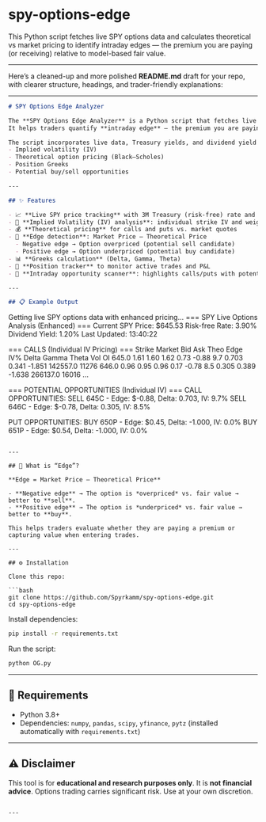 # spy-options-edge
This Python script fetches live SPY options data and calculates theoretical vs market pricing to identify intraday edges — the premium you are paying (or receiving) relative to model-based fair value.

--------
Here’s a cleaned-up and more polished **README.md** draft for your repo, with clearer structure, headings, and trader-friendly explanations:

---

```markdown
# SPY Options Edge Analyzer

The **SPY Options Edge Analyzer** is a Python script that fetches live SPY options data and compares **theoretical fair value pricing** against **market prices**.  
It helps traders quantify **intraday edge** — the premium you are paying (or receiving) relative to model-based fair value.

The script incorporates live data, Treasury yields, and dividend yield adjustments to compute:
- Implied volatility (IV)
- Theoretical option pricing (Black–Scholes)
- Position Greeks
- Potential buy/sell opportunities

---

## ✨ Features

- 📈 **Live SPY price tracking** with 3M Treasury (risk-free) rate and dividend yield adjustments  
- 🧮 **Implied Volatility (IV) analysis**: individual strike IV and weighted averages  
- 💰 **Theoretical pricing** for calls and puts vs. market quotes  
- 🔎 **Edge detection**: Market Price – Theoretical Price  
  - Negative edge → Option overpriced (potential sell candidate)  
  - Positive edge → Option underpriced (potential buy candidate)  
- 📊 **Greeks calculation** (Delta, Gamma, Theta)  
- 📌 **Position tracker** to monitor active trades and P&L  
- 🚀 **Intraday opportunity scanner**: highlights calls/puts with potential mispricings  

---

## 📋 Example Output

```

Getting live SPY options data with enhanced pricing...
\=== SPY Live Options Analysis (Enhanced) ===
Current SPY Price: \$645.53
Risk-free Rate: 3.90%
Dividend Yield: 1.20%
Last Updated: 13:40:22

\=== CALLS (Individual IV Pricing) ===
Strike  Market  Bid   Ask  Theo  Edge  IV%  Delta  Gamma  Theta      Vol    OI
645.0    1.61 1.60  1.62  0.73 -0.88  9.7  0.703  0.341 -1.851 142557.0 11276
646.0    0.96 0.95  0.96  0.17 -0.78  8.5  0.305  0.389 -1.638 266137.0 16016
...

\=== POTENTIAL OPPORTUNITIES (Individual IV) ===
CALL OPPORTUNITIES:
SELL 645C - Edge: \$-0.88, Delta: 0.703, IV: 9.7%
SELL 646C - Edge: \$-0.78, Delta: 0.305, IV: 8.5%

PUT OPPORTUNITIES:
BUY 650P - Edge: \$0.45, Delta: -1.000, IV: 0.0%
BUY 651P - Edge: \$0.54, Delta: -1.000, IV: 0.0%

````

---

## 📖 What is “Edge”?

**Edge = Market Price – Theoretical Price**

- **Negative edge** → The option is *overpriced* vs. fair value → better to **sell**.  
- **Positive edge** → The option is *underpriced* vs. fair value → better to **buy**.  

This helps traders evaluate whether they are paying a premium or capturing value when entering trades.

---

## ⚙️ Installation

Clone this repo:

```bash
git clone https://github.com/Spyrkamm/spy-options-edge.git
cd spy-options-edge
````

Install dependencies:

```bash
pip install -r requirements.txt
```

Run the script:

```bash
python OG.py
```

---

## 📌 Requirements

* Python 3.8+
* Dependencies: `numpy`, `pandas`, `scipy`, `yfinance`, `pytz`
  (installed automatically with `requirements.txt`)

---

## ⚠️ Disclaimer

This tool is for **educational and research purposes only**.
It is **not financial advice**. Options trading carries significant risk.
Use at your own discretion.

```

---



